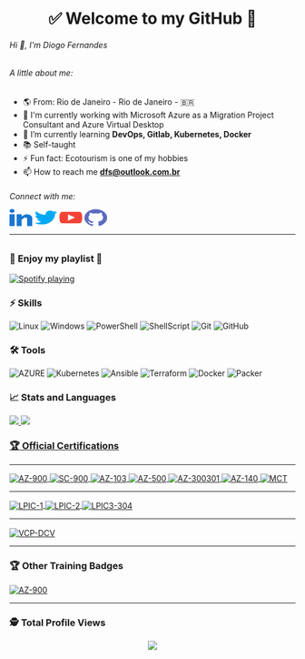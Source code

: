 <h1 align="center">
	✅ Welcome to my GitHub 🚀
</h1>

<h6 align="left">Hi 👋, I'm Diogo Fernandes</h6>
<h6 align="left">A little about me:</h6>

- 🌎 From: Rio de Janeiro - Rio de Janeiro - 🇧🇷  <br>
- 🔭 I'm currently working with Microsoft Azure as a Migration Project Consultant and Azure Virtual Desktop<br>
- 🌱 I’m currently learning **DevOps, Gitlab, Kubernetes, Docker**<br>
- 📚 Self-taught<br>
- ⚡ Fun fact: Ecotourism is one of my hobbies<br>
- 📫 How to reach me **dfs@outlook.com.br**<br>

<h6 align="left">Connect with me:</h>
<p align="left">
<a href="https://linkedin.com/in/diogofernandesrj" target="blank"><img align="center" src="https://raw.githubusercontent.com/diogofrj/misc/main/images/Social/linked-in-alt.svg" alt="diogofernandesrj" height="30" width="40" /></a>
<a href="https://twitter.com/diogofrj" target="blank"><img align="center" src="https://raw.githubusercontent.com/diogofrj/misc/main/images/Social/twitter.svg" alt="diogofrj" height="30" width="40" /></a>
<a href="https://www.youtube.com/channel/UCONmyXIjGdFisliEe1nAw7g" target="blank"><img align="center" src="https://raw.githubusercontent.com/diogofrj/misc/main/images/Social/youtube.svg" alt="uconmyxijgdfisliee1naw7g" height="30" width="40" /></a>
<a href="https://github.com/diogofrj" target="blank"><img align="center" src="https://raw.githubusercontent.com/diogofrj/misc/main/images/Social/github.svg" alt="uconmyxijgdfisliee1naw7g" height="30" width="40" /></a>
</p>
<hr>

### 🎵 Enjoy my playlist 🤘

[![Spotify playing](http://spotify.aio-api.ml/spotify?id=21at5vad4efcy2cvlkneiqqai&theme=wavy&image=true&color_theme=algolia&bars_when_not_listening=false&bg_color=&title_color=&text_color=&hide_status=false&display_timer=false)](https://open.spotify.com/embed/playlist/3yDue65dyE4hJu0SLNL6AS)

### ⚡ Skills

![Linux](https://img.shields.io/badge/-Linux-FCC624?&logo=linux&logoColor=000000) ![Windows](https://img.shields.io/badge/-Windows-204E87?&logo=windows&logoColor=3C93FF) ![PowerShell](https://img.shields.io/badge/-PowerShell-blue?&logo=powershell&logoColor=FFFFFF) ![ShellScript](https://img.shields.io/badge/-ShellScript-4EAA25?&logo=gnu%20bash&logoColor=FFFFFF) ![Git](https://img.shields.io/badge/-Git-F05032?&logo=git&logoColor=FFFFFF) ![GitHub](https://img.shields.io/badge/-GitHub-181717?&logo=GitHub&logoColor=FFFFFF)

### 🛠 Tools

![AZURE](https://img.shields.io/badge/-Microsoft%20Azure-2C6CFB?logo=MicrosoftAzure&logoColor=white) ![Kubernetes](https://img.shields.io/badge/-Kubernetes-326CE5?&logo=kubernetes&logoColor=FFFFFF) ![Ansible](https://img.shields.io/badge/-Ansible-EE0000?&logo=ansible&logoColor=FFFFFF) ![Terraform](https://img.shields.io/badge/-Terraform-623CE4?&logo=terraform&logoColor=FFFFF) ![Docker](https://img.shields.io/badge/-Docker-2496ED?&logo=docker&logoColor=FFFFFF) ![Packer](https://img.shields.io/badge/-Packer-FFAE1A?&logo=packer&logoColor=FFFFFF) 

### 📈 Stats and Languages
<div>
  <a href="https://github.com/diogofrj">
  <img height="180em" src="https://github-readme-stats.vercel.app/api?username=diogofrj&show_icons=true&theme=blue-green&include_all_commits=true&count_private=true"/>
  <img height="180em" src="https://github-readme-stats.vercel.app/api/top-langs/?username=diogofrj&layout=compact&langs_count=7&theme=blue-green"/>
</div>

### :trophy:  Official Certifications

<div style="display: inline_block">
 <hr>
<a href = "https://www.credly.com/badges/5c37c6b3-c407-4eb6-80ab-31448ff31080" target="_blank">		
  <img align="center" alt="AZ-900" height="100" width="100" src="https://miro.medium.com/max/600/0*1CAzxuyWO_3vQ8sI.png">
	</a>
<a href = "https://www.credly.com/earner/earned/badge/5fb95ebd-f2aa-4b40-b5f0-e97faf8b6b27" target="_blank">		
  <img align="center" alt="SC-900" height="100" width="100" src="https://images.credly.com/size/340x340/images/fc1352af-87fa-4947-ba54-398a0e63322e/security-compliance-and-identity-fundamentals-600x600.png">
	</a>
<a href = "https://www.credly.com/badges/6ea4e6e0-1814-4987-bb78-5a22ad90319c" target="_blank">		
  <img align="center" alt="AZ-103" height="100" width="100" src="https://diogofrj.files.wordpress.com/2020/07/badge-azure-administrator-associate.png">
	</a>
<a href = "https://www.credly.com/badges/4e1cde72-a9fa-4fb6-8cb5-6cf6969d54a9" target="_blank">		
  <img align="center" alt="AZ-500" height="100" width="100" src="https://images.credly.com/size/340x340/images/1ad16b6f-2c71-4a2e-ae74-ec69c4766039/azure-security-engineer-associate600x600.png">
	</a>
<a href = "https://www.credly.com/badges/85704acd-cdd2-41a5-b0d2-112938150825" target="_blank">		
  <img align="center" alt="AZ-300301" height="100" width="100" src="https://images.credly.com/size/340x340/images/649069f9-27f1-4d2b-92bc-c674bc67bd02/azure-solutions-architect-expert-600x600.png">
	</a>
<a href = "https://www.credly.com/badges/fb3a3615-795f-4089-8354-f87a026875f8" target="_blank">		
  <img align="center" alt="AZ-140" height="100" width="100" src="https://images.credly.com/size/340x340/images/ea009208-e2d6-432e-bbf6-d34d28b0835f/azure-virtual-desktop-specialty-600x600.png">
	</a>
<a href = "https://www.credly.com/badges/2a1459dc-122d-4462-9e1e-ad6d08404080" target="_blank">		
  <img align="center" alt="MCT" height="100" width="100" src="https://images.credly.com/size/340x340/images/a6ea4416-4f34-4a85-bc24-eb3fe32fd241/MCT-Microsoft_Certified_Trainer-600x600.png">
	</a>
</div>
<hr>	
<div style="display: inline_block">	
	<a href = "https://cs.lpi.org/caf/Xamman/certification/verify/LPI000244279/ljpluebm4m" target="_blank">	
		<img align="center" alt="LPIC-1" height="100" width="100" src="https://www.guruteamirl.com/_fileupload/Image/Certification/Certification-311411343-lpic-1.jpg">
	</a>
	<a href = "https://cs.lpi.org/caf/Xamman/certification/verify/LPI000244279/ljpluebm4m" target="_blank">	
		<img align="center" alt="LPIC-2" height="100" width="100" src="https://www.certificacaolinux.com.br/wp-content/uploads/2020/02/lpic2-novo.png">
	</a>
	<a href = "https://cs.lpi.org/caf/Xamman/certification/verify/LPI000244279/ljpluebm4m" target="_blank">		
  		<img align="center" alt="LPIC3-304" height="100" width="100" src="https://diogofrj.files.wordpress.com/2020/07/lpic-3_304.jpg?w=1400&h=">
	</a>
</div>
<hr>	
<div style="display: inline_block">	
	<a href = "https://www.credly.com/badges/a6dae31d-b40d-46ba-a97a-a0f90b70c302" target="_blank">	
		<img align="center" alt="VCP-DCV" height="100" width="100" src="https://images.credly.com/size/340x340/images/a5221adc-6edc-4145-a27c-8ec03466d8db/vmware_cert_VCPDCV2019.png">
	</A>
</div>	
<hr>

### :trophy:  Other Training Badges
	
<div style="display: inline_block">

<a href = "https://www.credly.com/badges/63aba421-8c2b-469c-8640-aeeff26c6fe9" target="_blank">		
  <img align="center" alt="AZ-900" height="100" width="100" src="https://images.credly.com/size/340x340/images/466bf45d-c48d-46c3-a613-fd950d1dd9f9/Foundations_of_MITRE_ATT_CK_Badge.png">
	</a>
<p align="center"> 
<hr>

### :detective: Total Profile Views  <br>
 <p align="center"> 
   <img alingn="center" src="https://profile-counter.glitch.me/diogofrj/count.svg" />
 </p>

</p>
